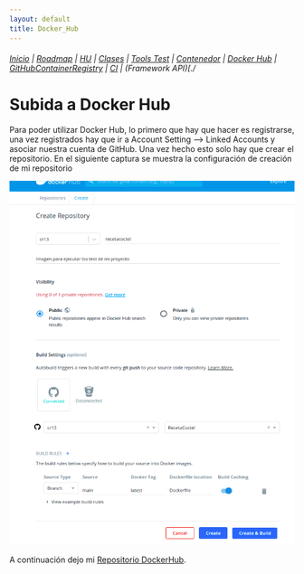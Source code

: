 ```yaml
---
layout: default
title: Docker_Hub
---
```


###### [Inicio](./) | [Roadmap](./Roadmap.html) | [HU](./hu.html) | [Clases](./clases_desarrolladas) | [Tools Test](./aserciones_sis_pruebas.html) | [Contenedor](./contenedor.html) | [Docker Hub](./docker_hub.html) | [GitHubContainerRegistry](./githubcontainerregistry.html) | [CI](./ci.html) | (Framework API)[./

# Subida a Docker Hub

Para poder utilizar Docker Hub, lo primero que hay que hacer es registrarse, una vez registrados hay que ir a Account Setting --> Linked Accounts y asociar nuestra cuenta de GitHub. Una vez hecho esto solo hay que crear el repositorio. En el siguiente captura se muestra la configuración de creación de mi repositorio 

![Ejemplo creación](./img/createRepositorydockerhub.png)

A continuación dejo mi [Repositorio DockerHub](https://hub.docker.com/r/cr13/recetacoctel).